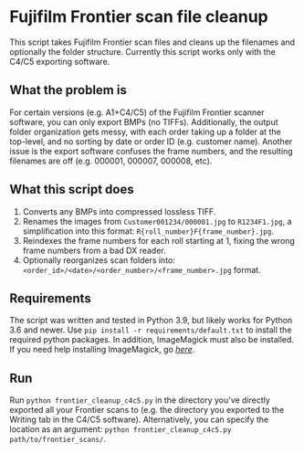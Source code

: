 # Fujifilm Frontier scan file cleanup
This script takes Fujifilm Frontier scan files and cleans up the filenames and optionally the folder structure. Currently this script works only with the C4/C5 exporting software.

## What the problem is
For certain versions (e.g. A1+C4/C5) of the Fujifilm Frontier scanner software, you can only export BMPs (no TIFFs). Additionally, the output folder organization gets messy, with each order taking up a folder at the top-level, and no sorting by date or order ID (e.g. customer name). Another issue is the export software confuses the frame numbers, and the resulting filenames are off (e.g. 000001, 000007, 000008, etc).

## What this script does
 1. Converts any BMPs into compressed lossless TIFF.
 2. Renames the images from `Customer001234/000001.jpg` to `R1234F1.jpg`, a simplification into this format: `R{roll_number}F{frame_number}.jpg`.
 3. Reindexes the frame numbers for each roll starting at 1, fixing the wrong frame numbers from a bad DX reader.
 4. Optionally reorganizes scan folders into: `<order_id>/<date>/<order_number>/<frame_number>.jpg` format.

## Requirements
The script was written and tested in Python 3.9, but likely works for Python 3.6 and newer. Use `pip install -r requirements/default.txt` to install the required python packages. In addition, ImageMagick must also be installed. If you need help installing ImageMagick, go *[here](https://docs.wand-py.org/en/latest/guide/install.html#install-imagemagick-on-debian-ubuntu)*.

## Run
Run `python frontier_cleanup_c4c5.py` in the directory you've directly exported all your Frontier scans to (e.g. the directory you exported to the Writing tab in the C4/C5 software). Alternatively, you can specify the location as an argument: `python frontier_cleanup_c4c5.py path/to/frontier_scans/`.

